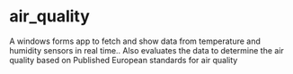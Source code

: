 air_quality
===========

A windows forms app to fetch and show data from temperature and humidity sensors in real time.. Also evaluates the data to determine the air quality based on Published European standards for air quality
